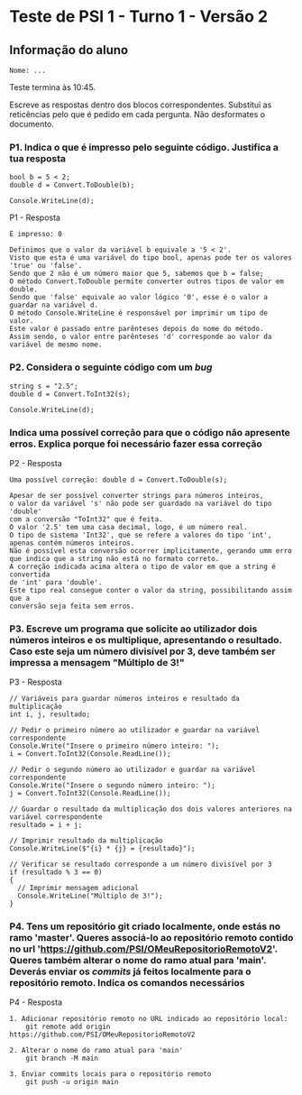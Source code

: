 # Teste de PSI 1 - Turno 1 - Versão 2

## Informação do aluno

    Nome: ...

Teste termina às 10:45.

Escreve as respostas dentro dos blocos correspondentes.
Substitui as reticências pelo que é pedido em cada pergunta.
Não desformates o documento.

### P1. Indica o que é impresso pelo seguinte código. Justifica a tua resposta

    bool b = 5 < 2;
    double d = Convert.ToDouble(b);
    
    Console.WriteLine(d);

P1 - Resposta

    É impresso: 0

    Definimos que o valor da variável b equivale a '5 < 2'.
    Visto que esta é uma variável do tipo bool, apenas pode ter os valores 'true' ou 'false'. 
    Sendo que 2 não é um número maior que 5, sabemos que b = false;
    O método Convert.ToDouble permite converter outros tipos de valor em double.
    Sendo que 'false' equivale ao valor lógico '0', esse é o valor a guardar na variável d.
    O método Console.WriteLine é responsável por imprimir um tipo de valor. 
    Este valor é passado entre parênteses depois do nome do método.
    Assim sendo, o valor entre parênteses 'd' corresponde ao valor da variável de mesmo nome.

### P2. Considera o seguinte código com um *bug*

    string s = "2.5";
    double d = Convert.ToInt32(s);

    Console.WriteLine(d);

### Indica uma possível correção para que o código não apresente erros. Explica porque foi necessário fazer essa correção

P2 - Resposta

    Uma possível correção: double d = Convert.ToDouble(s);

    Apesar de ser possível converter strings para números inteiros,
    o valor da variável 's' não pode ser guardado na variável do tipo 'double'
    com a conversão "ToInt32" que é feita.
    O valor '2.5' tem uma casa decimal, logo, é um número real.
    O tipo de sistema 'Int32', que se refere a valores do tipo 'int',
    apenas contém números inteiros.
    Não é possível esta conversão ocorrer implicitamente, gerando umm erro
    que indica que a string não está no formato correto.
    A correção indicada acima altera o tipo de valor em que a string é convertida
    de 'int' para 'double'.
    Este tipo real consegue conter o valor da string, possibilitando assim que a
    conversão seja feita sem erros.

### P3. Escreve um programa que solicite ao utilizador dois números inteiros e os multiplique, apresentando o resultado. Caso este seja um número divisível por 3, deve também ser impressa a mensagem "Múltiplo de 3!"

P3 - Resposta

    // Variáveis para guardar números inteiros e resultado da multiplicação
    int i, j, resultado;

    // Pedir o primeiro número ao utilizador e guardar na variável correspondente
    Console.Write("Insere o primeiro número inteiro: ");
    i = Convert.ToInt32(Console.ReadLine());

    // Pedir o segundo número ao utilizador e guardar na variável correspondente
    Console.Write("Insere o segundo número inteiro: ");
    j = Convert.ToInt32(Console.ReadLine());

    // Guardar o resultado da multiplicação dos dois valores anteriores na variável correspondente
    resultado = i + j;

    // Imprimir resultado da multiplicação
    Console.WriteLine($"{i} * {j} = {resultado}");

    // Verificar se resultado corresponde a um número divisível por 3
    if (resultado % 3 == 0)
    {
      // Imprimir mensagem adicional
      Console.WriteLine("Múltiplo de 3!");
    }

### P4. Tens um repositório git criado localmente, onde estás no ramo 'master'. Queres associá-lo ao repositório remoto contido no url 'https://github.com/PSI/OMeuRepositorioRemotoV2'. Queres também alterar o nome do ramo atual para 'main'. Deverás enviar os *commits* já feitos localmente para o repositório remoto. Indica os comandos necessários

P4 - Resposta

    1. Adicionar repositório remoto no URL indicado ao repositório local:
        git remote add origin https://github.com/PSI/OMeuRepositorioRemotoV2

    2. Alterar o nome do ramo atual para 'main'
        git branch -M main

    3. Enviar commits locais para o repositório remoto
        git push -u origin main
